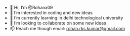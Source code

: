 - 👋 Hi, I’m @Rohanx09
- 👀 I’m interested in coding and new ideas
- 🌱 I’m currently learning in delhi technological university
- 💞️ I’m looking to collaborate on some new ideas
- 📫 Reach me though email: rohan.rks.kumar@gmail.com
 

<!---
Rohanx09/Rohanx09 is a ✨ special ✨ repository because its `README.md` (this file) appears on your GitHub profile.
You can click the Preview link to take a look at your changes.
--->

